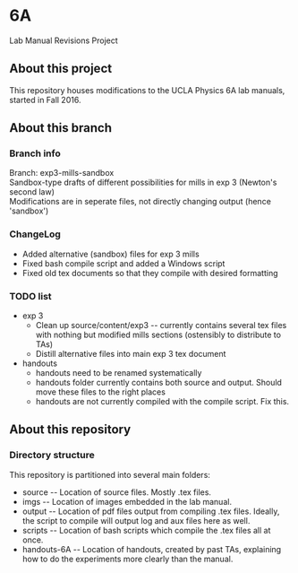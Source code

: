 # 6A
Lab Manual Revisions Project

## About this project
This repository houses modifications to the UCLA Physics 6A lab manuals,
started in Fall 2016.

## About this branch

### Branch info
Branch: exp3-mills-sandbox  
Sandbox-type drafts of different possibilities for mills in exp 3 (Newton's
second law)  
Modifications are in seperate files, 
not directly changing output (hence 'sandbox')

### ChangeLog
* Added alternative (sandbox) files for exp 3 mills
* Fixed bash compile script and added a Windows script
* Fixed old tex documents so that they compile with desired formatting

### TODO list

* exp 3
  * Clean up source/content/exp3 -- currently contains several tex files 
with nothing but modified mills sections (ostensibly to distribute to TAs)
  * Distill alternative files into main exp 3 tex document
* handouts
  * handouts need to be renamed systematically
  * handouts folder currently contains both source and output.  Should move these
  files to the right places
  * handouts are not currently compiled with the compile script.  Fix this.

## About this repository

### Directory structure

This repository is partitioned into several main folders:

* source -- Location of source files.  Mostly .tex files.
* imgs -- Location of images embedded in the lab manual.
* output -- Location of pdf files output from compiling .tex files.  Ideally,
  the script to compile will output log and aux files here as well.
* scripts -- Location of bash scripts which compile the .tex files all at once.
* handouts-6A -- Location of handouts, created by past TAs, 
explaining how to do the experiments more clearly than the manual.

